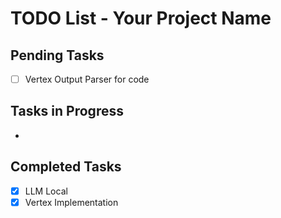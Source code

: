 # TODO List - Your Project Name

## Pending Tasks

- [ ] Vertex Output Parser for code

## Tasks in Progress

- 

## Completed Tasks

- [x] LLM Local
- [x] Vertex Implementation